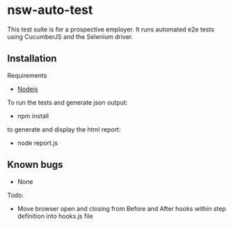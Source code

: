 ﻿# nsw-auto-test

This test suite is for a prospective employer.  It runs automated e2e tests using CucumberJS and the Selenium driver.

## Installation

Requirements
* [Nodejs](https://nodejs.org/en/)

To run the tests and generate json output:
* npm install

to generate and display the html report:
* node report.js

## Known bugs
- None

Todo:
- Move browser open and closing from Before and After hooks within step definition into hooks.js file
